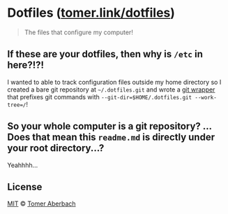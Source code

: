 # Dotfiles ([tomer.link/dotfiles](https://tomer.link/dotfiles))

> The files that configure my computer!

## If these are your dotfiles, then why is `/etc` in here?!?!

I wanted to able to track configuration files outside my home directory so I created a bare git repository at `~/.dotfiles.git` and wrote a [git wrapper](https://github.com/TomerAberbach/dotfiles/blob/main/home/tomer/.config/fish/functions/gitdot.fish) that prefixes git commands with `--git-dir=$HOME/.dotfiles.git --work-tree=/`!         

## So your whole computer is a git repository? ... Does that mean this `readme.md` is directly under your root directory...?

Yeahhhh...

## License

[MIT](https://github.com/TomerAberbach/dotfiles/blob/main/license) © [Tomer Aberbach](https://github.com/TomerAberbach)
